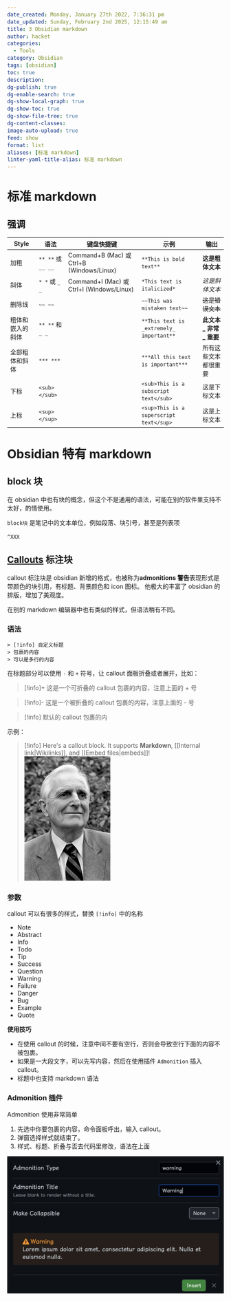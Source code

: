 ```yaml
---
date_created: Monday, January 27th 2022, 7:36:31 pm
date_updated: Sunday, February 2nd 2025, 12:15:49 am
title: 3 Obsidian markdown
author: hacket
categories:
  - Tools
category: Obsidian
tags: [obsidian]
toc: true
description: 
dg-publish: true
dg-enable-search: true
dg-show-local-graph: true
dg-show-toc: true
dg-show-file-tree: true
dg-content-classes: 
image-auto-upload: true
feed: show
format: list
aliases: [标准 markdown]
linter-yaml-title-alias: 标准 markdown
---
```


# 标准 markdown

## 强调

| Style    | 语法                | 键盘快捷键                                    | 示例                                       | 输出            |
| -------- | ----------------- | ---------------------------------------- | ---------------------------------------- | ------------- |
| 加粗       | `** **` 或 `__ __` | Command+B (Mac) 或 Ctrl+B (Windows/Linux) | `**This is bold text**`                  | **这是粗体文本**    |
| 斜体       | `* *` 或 `_ _`     | Command+I (Mac) 或 Ctrl+I (Windows/Linux) | `*This text is italicized*`              | _这是斜体文本_      |
| 删除线      | `~~ ~~`           |                                          | `~~This was mistaken text~~`             | ~~这是错误文本~~    |
| 粗体和嵌入的斜体 | `** **` 和 `_ _`   |                                          | `**This text is _extremely_ important**` | **此文本 _ 非常 _ 重要** |
| 全部粗体和斜体  | `*** ***`         |                                          | `***All this text is important***`       | 所有这些文本都很重要    |
| 下标       | `<sub> </sub>`    |                                          | `<sub>This is a subscript text</sub>`    | 这是下标文本        |
| 上标       | `<sup> </sup>`    |                                          | `<sup>This is a superscript text</sup>`  | 这是上标文本        |

# Obsidian 特有 markdown

## block 块

在 obsidian 中也有块的概念，但这个不是通用的语法，可能在别的软件里支持不太好，酌情使用。

`block块` 是笔记中的文本单位，例如段落、块引号，甚至是列表项

`^XXX`

## [Callouts](https://help.obsidian.md/Editing+and+formatting/Callouts) 标注块

callout 标注块是 obsidian 新增的格式，也被称为**admonitions 警告**表现形式是带颜色的块引用，有标题、背景颜色和 icon 图标。 他极大的丰富了 obsidian 的排版，增加了美观度。

在别的 markdown 编辑器中也有类似的样式，但语法稍有不同。

### 语法

```
> [!info] 自定义标题
> 包裹的内容
> 可以是多行的内容
```

在标题部分可以使用 `-` 和 `+` 符号，让 callout 面板折叠或者展开，比如：

> [!info]+ 这是一个可折叠的 callout
> 包裹的内容，注意上面的 + 号

> [!info]- 这是一个被折叠的 callout
> 包裹的内容，注意上面的 - 号

> [!info] 默认的 callout
> 包裹的内

示例：

> [!info]
> Here's a callout block.
> It supports **Markdown**, [[Internal link|Wikilinks]], and [[Embed files|embeds]]!
> ![](https://raw.githubusercontent.com/hacket/ObsidianOSS/master/obsidian/Engelbart.jpg)

### 参数

callout 可以有很多的样式，替换 `[!info]` 中的名称

- Note
- Abstract
- Info
- Todo
- Tip
- Success
- Question
- Warning
- Failure
- Danger
- Bug
- Example
- Quote

**使用技巧**

- 在使用 callout 的时候，注意中间不要有空行，否则会导致空行下面的内容不被包裹。
- 如果是一大段文字，可以先写内容，然后在使用插件 `Admonition` 插入 callout。
- 标题中也支持 markdown 语法

### Admonition 插件

Admonition 使用非常简单

1. 先选中你要包裹的内容，命令面板呼出，输入 callout。
2. 弹窗选择样式就结束了。
3. 样式、标题、折叠与否去代码里修改，语法在上面

![image.png|1000](https://raw.githubusercontent.com/hacket/ObsidianOSS/master/obsidian/20240224150859.png)

